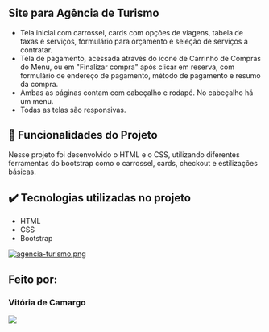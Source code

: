 ## Site para Agência de Turismo

- Tela inicial com carrossel, cards com opções de viagens, tabela de taxas e serviços, formulário para orçamento e seleção de serviços a contratar.
- Tela de pagamento, acessada através do ícone de Carrinho de Compras do Menu, ou em "Finalizar compra" após clicar em reserva, com formulário de endereço de pagamento, método de pagamento e resumo da compra.
- Ambas as páginas contam com cabeçalho e rodapé. No cabeçalho há um menu.
- Todas as telas são responsivas.

## 🔨 Funcionalidades do Projeto

Nesse projeto foi desenvolvido o HTML e o CSS, utilizando diferentes ferramentas do bootstrap como o carrossel, cards, checkout e estilizações básicas.

## ✔️ Tecnologias utilizadas no projeto

- HTML
- CSS
- Bootstrap

[![agencia-turismo.png](https://i.postimg.cc/0NzyC09Z/agencia-turismo.png)](https://postimg.cc/Mc8w6RMj)

## Feito por:

### Vitória de Camargo

  <p>
  <a href="https://www.linkedin.com/in/vpaesi/" target="_blank"><img loading="lazy" src="https://img.shields.io/badge/-LinkedIn-%230077B5?style=for-the-badge&logo=linkedin&logoColor=white" target="_blank"></a>   
</p>
